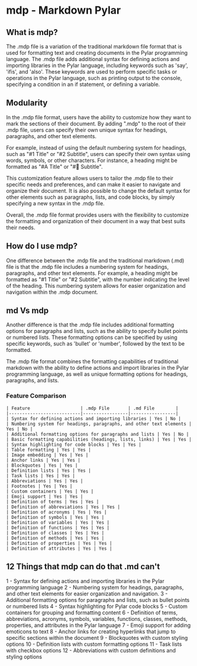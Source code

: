 # mdp - Markdown Pylar

## What is mdp?

The .mdp file is a variation of the traditional markdown file format that is used for formatting text and creating documents in the Pylar programming language. The .mdp file adds additional syntax for defining actions and importing libraries in the Pylar language, including keywords such as 'say', 'ifis', and 'also'. These keywords are used to perform specific tasks or operations in the Pylar language, such as printing output to the console, specifying a condition in an if statement, or defining a variable.

## Modularity

In the .mdp file format, users have the ability to customize how they want to mark the sections of their document. By adding ".mdp" to the root of their .mdp file, users can specify their own unique syntax for headings, paragraphs, and other text elements.

For example, instead of using the default numbering system for headings, such as "#1 Title" or "#2 Subtitle", users can specify their own syntax using words, symbols, or other characters. For instance, a heading might be formatted as "#A Title" or "#🚩 Subtitle".

This customization feature allows users to tailor the .mdp file to their specific needs and preferences, and can make it easier to navigate and organize their document. It is also possible to change the default syntax for other elements such as paragraphs, lists, and code blocks, by simply specifying a new syntax in the .mdp file.

Overall, the .mdp file format provides users with the flexibility to customize the formatting and organization of their document in a way that best suits their needs.

## How do I use mdp?

One difference between the .mdp file and the traditional markdown (.md) file is that the .mdp file includes a numbering system for headings, paragraphs, and other text elements. For example, a heading might be formatted as "#1 Title" or "#2 Subtitle", with the number indicating the level of the heading. This numbering system allows for easier organization and navigation within the .mdp document.

## md Vs mdp

Another difference is that the .mdp file includes additional formatting options for paragraphs and lists, such as the ability to specify bullet points or numbered lists. These formatting options can be specified by using specific keywords, such as 'bullet' or 'number', followed by the text to be formatted.

The .mdp file format combines the formatting capabilities of traditional markdown with the ability to define actions and import libraries in the Pylar programming language, as well as unique formatting options for headings, paragraphs, and lists.

### Feature Comparison

```
| Feature                   | .mdp File       | .md File        |
|---------------------------|-----------------|-----------------|
| Syntax for defining actions and importing libraries | Yes | No |
| Numbering system for headings, paragraphs, and other text elements | Yes | No |
| Additional formatting options for paragraphs and lists | Yes | No |
| Basic formatting capabilities (headings, lists, links) | Yes | Yes |
| Syntax highlighting for code blocks | Yes | Yes |
| Table formatting | Yes | Yes |
| Image embedding | Yes | Yes |
| Anchor links | Yes | Yes |
| Blockquotes | Yes | Yes |
| Definition lists | Yes | Yes |
| Task lists | Yes | Yes |
| Abbreviations | Yes | Yes |
| Footnotes | Yes | Yes |
| Custom containers | Yes | Yes |
| Emoji support | Yes | Yes |
| Definition of terms | Yes | Yes |
| Definition of abbreviations | Yes | Yes |
| Definition of acronyms | Yes | Yes |
| Definition of symbols | Yes | Yes |
| Definition of variables | Yes | Yes |
| Definition of functions | Yes | Yes |
| Definition of classes | Yes | Yes |
| Definition of methods | Yes | Yes |
| Definition of properties | Yes | Yes |
| Definition of attributes | Yes | Yes |
```

## 12 Things that mdp can do that .md can't

1 - Syntax for defining actions and importing libraries in the Pylar programming language
2 - Numbering system for headings, paragraphs, and other text elements for easier organization and navigation.
3 - Additional formatting options for paragraphs and lists, such as bullet points or numbered lists
4 - Syntax highlighting for Pylar code blocks
5 - Custom containers for grouping and formatting content
6 - Definition of terms, abbreviations, acronyms, symbols, variables, functions, classes, methods, properties, and attributes in the Pylar language
7 - Emoji support for adding emoticons to text
8 - Anchor links for creating hyperlinks that jump to specific sections within the document
9 - Blockquotes with custom styling options
10 - Definition lists with custom formatting options
11 - Task lists with checkbox options
12 - Abbreviations with custom definitions and styling options
